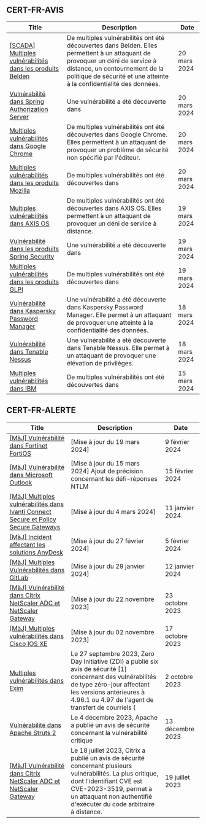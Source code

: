 
## CERT-FR-AVIS
|Title|Description|Date|
|---|---|---|
| [[SCADA] Multiples vulnérabilités dans les produits Belden](https://www.cert.ssi.gouv.fr/avis/CERTFR-2024-AVI-0237/) | De multiples vulnérabilités ont été découvertes dans Belden. Elles permettent à un attaquant de provoquer un déni de service à distance, un contournement de la politique de sécurité et une atteinte à la confidentialité des données. | 20 mars 2024 |
| [Vulnérabilité dans Spring Authorization Server](https://www.cert.ssi.gouv.fr/avis/CERTFR-2024-AVI-0236/) | Une vulnérabilité a été découverte dans  | 20 mars 2024 |
| [Multiples vulnérabilités dans Google Chrome](https://www.cert.ssi.gouv.fr/avis/CERTFR-2024-AVI-0235/) | De multiples vulnérabilités ont été découvertes dans Google Chrome. Elles permettent à un attaquant de provoquer un problème de sécurité non spécifié par l'éditeur. | 20 mars 2024 |
| [Multiples vulnérabilités dans les produits Mozilla](https://www.cert.ssi.gouv.fr/avis/CERTFR-2024-AVI-0234/) | De multiples vulnérabilités ont été découvertes dans  | 20 mars 2024 |
| [Multiples vulnérabilités dans AXIS OS](https://www.cert.ssi.gouv.fr/avis/CERTFR-2024-AVI-0233/) | De multiples vulnérabilités ont été découvertes dans AXIS OS. Elles permettent à un attaquant de provoquer un déni de service à distance. | 19 mars 2024 |
| [Vulnérabilité dans les produits Spring Security](https://www.cert.ssi.gouv.fr/avis/CERTFR-2024-AVI-0232/) | Une vulnérabilité a été découverte dans  | 19 mars 2024 |
| [Multiples vulnérabilités dans les produits GLPI](https://www.cert.ssi.gouv.fr/avis/CERTFR-2024-AVI-0231/) | De multiples vulnérabilités ont été découvertes dans  | 19 mars 2024 |
| [Vulnérabilité dans Kaspersky Password Manager](https://www.cert.ssi.gouv.fr/avis/CERTFR-2024-AVI-0230/) | Une vulnérabilité a été découverte dans Kaspersky Password Manager. Elle permet à un attaquant de provoquer une atteinte à la confidentialité des données. | 18 mars 2024 |
| [Vulnérabilité dans Tenable Nessus](https://www.cert.ssi.gouv.fr/avis/CERTFR-2024-AVI-0229/) | Une vulnérabilité a été découverte dans Tenable Nessus. Elle permet à un attaquant de provoquer une élévation de privilèges. | 18 mars 2024 |
| [Multiples vulnérabilités dans IBM](https://www.cert.ssi.gouv.fr/avis/CERTFR-2024-AVI-0228/) | De multiples vulnérabilités ont été découvertes dans  | 15 mars 2024 |
## CERT-FR-ALERTE
|Title|Description|Date|
|---|---|---|
| [[MàJ] Vulnérabilité dans Fortinet FortiOS](https://www.cert.ssi.gouv.fr/alerte/CERTFR-2024-ALE-004/) | [Mise à jour du 19 mars 2024] | 9 février 2024 |
| [[MàJ] Vulnérabilité dans Microsoft Outlook](https://www.cert.ssi.gouv.fr/alerte/CERTFR-2024-ALE-005/) | [Mise à jour du 15 mars 2024] Ajout de précision concernant les défi-réponses NTLM | 15 février 2024 |
| [[MàJ] Multiples vulnérabilités dans Ivanti Connect Secure et Policy Secure Gateways](https://www.cert.ssi.gouv.fr/alerte/CERTFR-2024-ALE-001/) | [Mise à jour du 4 mars 2024] | 11 janvier 2024 |
| [[MàJ] Incident affectant les solutions AnyDesk](https://www.cert.ssi.gouv.fr/alerte/CERTFR-2024-ALE-003/) | [Mise à jour du 27 février 2024]  | 5 février 2024 |
| [[MàJ] Multiples Vulnérabilités dans GitLab](https://www.cert.ssi.gouv.fr/alerte/CERTFR-2024-ALE-002/) | [Mise à jour du 29 janvier 2024]  | 12 janvier 2024 |
| [[MàJ] Vulnérabilité dans Citrix NetScaler ADC et NetScaler Gateway](https://www.cert.ssi.gouv.fr/alerte/CERTFR-2023-ALE-012/) | [Mise à jour du 22 novembre 2023] | 23 octobre 2023 |
| [[MàJ] Multiples vulnérabilités dans Cisco IOS XE](https://www.cert.ssi.gouv.fr/alerte/CERTFR-2023-ALE-011/) | [Mise à jour du 02 novembre 2023] | 17 octobre 2023 |
| [Multiples vulnérabilités dans Exim](https://www.cert.ssi.gouv.fr/alerte/CERTFR-2023-ALE-010/) | Le 27 septembre 2023, Zero Day Initiative (ZDI) a publié six avis de sécurité [1] concernant des vulnérabilités de type zéro-jour affectant les versions antérieures à 4.96.1 ou 4.97 de l'agent de transfert de courriels ( | 2 octobre 2023 |
| [Vulnérabilité dans Apache Struts 2](https://www.cert.ssi.gouv.fr/alerte/CERTFR-2023-ALE-013/) | Le 4 décembre 2023, Apache a publié un avis de sécurité concernant la vulnérabilité critique  | 13 décembre 2023 |
| [[MàJ] Vulnérabilité dans Citrix NetScaler ADC et NetScaler Gateway](https://www.cert.ssi.gouv.fr/alerte/CERTFR-2023-ALE-008/) | Le 18 juillet 2023, Citrix a publié un avis de sécurité concernant plusieurs vulnérabilités. La plus critique, dont l'identifiant CVE est CVE-2023-3519, permet à un attaquant non authentifié d'exécuter du code arbitraire à distance. | 19 juillet 2023 |
